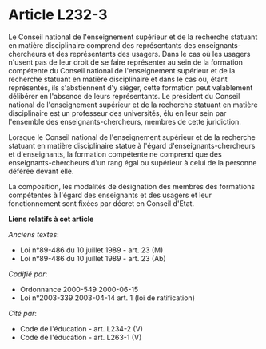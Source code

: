 # Article L232-3

Le Conseil national de l'enseignement supérieur et de la recherche statuant en matière disciplinaire comprend des
représentants des enseignants-chercheurs et des représentants des usagers. Dans le cas où les usagers n'usent pas de leur
droit de se faire représenter au sein de la formation compétente du Conseil national de l'enseignement supérieur et de la
recherche statuant en matière disciplinaire et dans le cas où, étant représentés, ils s'abstiennent d'y siéger, cette
formation peut valablement délibérer en l'absence de leurs représentants. Le président du Conseil national de l'enseignement
supérieur et de la recherche statuant en matière disciplinaire est un professeur des universités, élu en leur sein par
l'ensemble des enseignants-chercheurs, membres de cette juridiction.

Lorsque le Conseil national de l'enseignement supérieur et de la recherche statuant en matière disciplinaire statue à l'égard
d'enseignants-chercheurs et d'enseignants, la formation compétente ne comprend que des enseignants-chercheurs d'un rang égal
ou supérieur à celui de la personne déférée devant elle.

La composition, les modalités de désignation des membres des formations compétentes à l'égard des enseignants et des usagers
et leur fonctionnement sont fixées par décret en Conseil d'Etat.

**Liens relatifs à cet article**

_Anciens textes_:

  - Loi n°89-486 du 10 juillet 1989 - art. 23 (M)
  - Loi n°89-486 du 10 juillet 1989 - art. 23 (Ab)

_Codifié par_:

  - Ordonnance 2000-549 2000-06-15
  - Loi n°2003-339 2003-04-14 art. 1 (loi de ratification)

_Cité par_:

  - Code de l'éducation - art. L234-2 (V)
  - Code de l'éducation - art. L263-1 (V)
